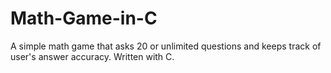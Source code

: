 # Math-Game-in-C
A simple math game that asks 20 or unlimited questions and keeps track of user's answer accuracy. Written with C.
